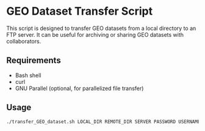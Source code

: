 # GEO Dataset Transfer Script

This script is designed to transfer GEO datasets from a local directory to an FTP server. It can be useful for archiving or sharing GEO datasets with collaborators.

## Requirements

- Bash shell
- curl
- GNU Parallel (optional, for parallelized file transfer)

## Usage

```bash
./transfer_GEO_dataset.sh LOCAL_DIR REMOTE_DIR SERVER PASSWORD USERNAME
